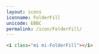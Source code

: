 ```yaml
---
layout: icons
iconname: FolderFill
unicode: EBBC
permalink: /icon/FolderFill/
---
```


``` html
<i class="mi mi-FolderFill"></i>
```
